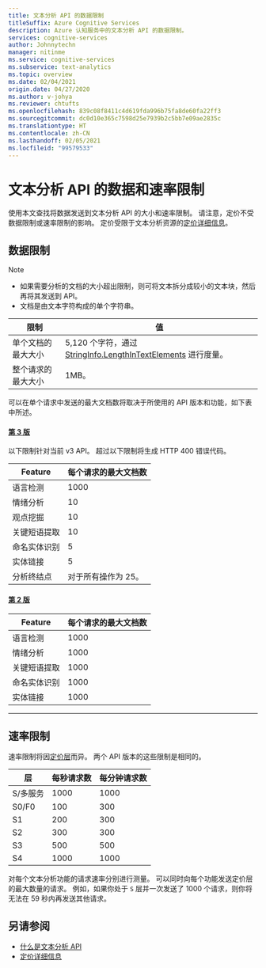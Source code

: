```yaml
---
title: 文本分析 API 的数据限制
titleSuffix: Azure Cognitive Services
description: Azure 认知服务中的文本分析 API 的数据限制。
services: cognitive-services
author: Johnnytechn
manager: nitinme
ms.service: cognitive-services
ms.subservice: text-analytics
ms.topic: overview
ms.date: 02/04/2021
origin.date: 04/27/2020
ms.author: v-johya
ms.reviewer: chtufts
ms.openlocfilehash: 839c08f8411c4d619fda996b75fa8de60fa22ff3
ms.sourcegitcommit: dc0d10e365c7598d25e7939b2c5bb7e09ae2835c
ms.translationtype: HT
ms.contentlocale: zh-CN
ms.lasthandoff: 02/05/2021
ms.locfileid: "99579533"
---
```

# <a name="data-and-rate-limits-for-the-text-analytics-api"></a>文本分析 API 的数据和速率限制
<a name="data-limits"></a>

使用本文查找将数据发送到文本分析 API 的大小和速率限制。 请注意，定价不受数据限制或速率限制的影响。 定价受限于文本分析资源的[定价详细信息](https://www.azure.cn/pricing/details/cognitive-services/)。

## <a name="data-limits"></a>数据限制

> [!NOTE]
> * 如果需要分析的文档的大小超出限制，则可将文本拆分成较小的文本块，然后再将其发送到 API。 
> * 文档是由文本字符构成的单个字符串。  

| 限制 | 值 |
|------------------------|---------------|
| 单个文档的最大大小 | 5,120 个字符，通过 [StringInfo.LengthInTextElements](https://docs.microsoft.com/dotnet/api/system.globalization.stringinfo.lengthintextelements) 进行度量。 |
| 整个请求的最大大小 | 1MB。|

<!--Not available in MC: /analyze -->
可以在单个请求中发送的最大文档数将取决于所使用的 API 版本和功能，如下表中所述。

#### <a name="version-3"></a>[第 3 版](#tab/version-3)

以下限制针对当前 v3 API。 超过以下限制将生成 HTTP 400 错误代码。


| Feature | 每个请求的最大文档数 | 
|----------|-----------|
| 语言检测 | 1000 |
| 情绪分析 | 10 |
| 观点挖掘 | 10 |
| 关键短语提取 | 10 |
| 命名实体识别 | 5 |
| 实体链接 | 5 |
| 分析终结点 | 对于所有操作为 25。 |

#### <a name="version-2"></a>[第 2 版](#tab/version-2)

| Feature | 每个请求的最大文档数 | 
|----------|-----------|
| 语言检测 | 1000 |
| 情绪分析 | 1000 |
| 关键短语提取 | 1000 |
| 命名实体识别 | 1000 |
| 实体链接 | 1000 |

---

## <a name="rate-limits"></a>速率限制

<!--Not available in MC: Text Analytics for health -->
速率限制将因[定价层](https://www.azure.cn/pricing/details/cognitive-services/)而异。 两个 API 版本的这些限制是相同的。

| 层          | 每秒请求数 | 每分钟请求数 |
|---------------|---------------------|---------------------|
| S/多服务 | 1000                | 1000                |
| S0/F0         | 100                 | 300                 |
| S1            | 200                 | 300                 |
| S2            | 300                 | 300                 |
| S3            | 500                 | 500                 |
| S4            | 1000                | 1000                |

对每个文本分析功能的请求速率分别进行测量。 可以同时向每个功能发送定价层的最大数量的请求。 例如，如果你处于 `S` 层并一次发送了 1000 个请求，则你将无法在 59 秒内再发送其他请求。


## <a name="see-also"></a>另请参阅

* [什么是文本分析 API](../overview.md)
* [定价详细信息](https://www.azure.cn/pricing/details/cognitive-services/)

